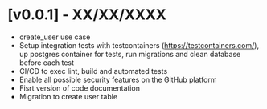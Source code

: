 # [v0.0.1] - XX/XX/XXXX

- create_user use case
- Setup integration tests with testcontainers (https://testcontainers.com/), up postgres container for tests, run migrations and clean database before each test
- CI/CD to exec lint, build and automated tests
- Enable all possible security features on the GitHub platform
- Fisrt version of code documentation
- Migration to create user table
